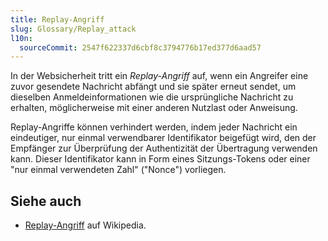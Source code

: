 ```yaml
---
title: Replay-Angriff
slug: Glossary/Replay_attack
l10n:
  sourceCommit: 2547f622337d6cbf8c3794776b17ed377d6aad57
---
```


In der Websicherheit tritt ein _Replay-Angriff_ auf, wenn ein Angreifer eine zuvor gesendete Nachricht abfängt und sie später erneut sendet, um dieselben Anmeldeinformationen wie die ursprüngliche Nachricht zu erhalten, möglicherweise mit einer anderen Nutzlast oder Anweisung.

Replay-Angriffe können verhindert werden, indem jeder Nachricht ein eindeutiger, nur einmal verwendbarer Identifikator beigefügt wird, den der Empfänger zur Überprüfung der Authentizität der Übertragung verwenden kann. Dieser Identifikator kann in Form eines Sitzungs-Tokens oder einer "nur einmal verwendeten Zahl" ("Nonce") vorliegen.

## Siehe auch

- [Replay-Angriff](https://en.wikipedia.org/wiki/Replay_attack) auf Wikipedia.

